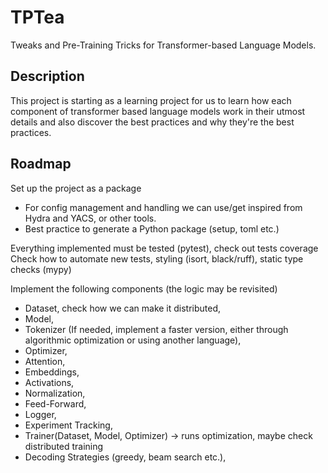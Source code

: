 # TPTea
Tweaks and Pre-Training Tricks for Transformer-based Language Models.

## Description
This project is starting as a learning project for us to learn how each component of transformer based language models work in their utmost details and also discover the best practices and why they're the best practices.

## Roadmap
Set up the project as a package
- For config management and handling we can use/get inspired from Hydra and YACS, or other tools.
- Best practice to generate a Python package (setup, toml etc.)

Everything implemented must be tested (pytest), check out tests coverage
Check how to automate new tests, styling (isort, black/ruff), static type checks (mypy)

Implement the following components (the logic may be revisited)
- Dataset, check how we can make it distributed,
- Model,
- Tokenizer (If needed, implement a faster version, either through algorithmic optimization or using another language),
- Optimizer,
- Attention,
- Embeddings,
- Activations,
- Normalization,
- Feed-Forward,
- Logger,
- Experiment Tracking,
- Trainer(Dataset, Model, Optimizer) -> runs optimization, maybe check distributed training
- Decoding Strategies (greedy, beam search etc.),
